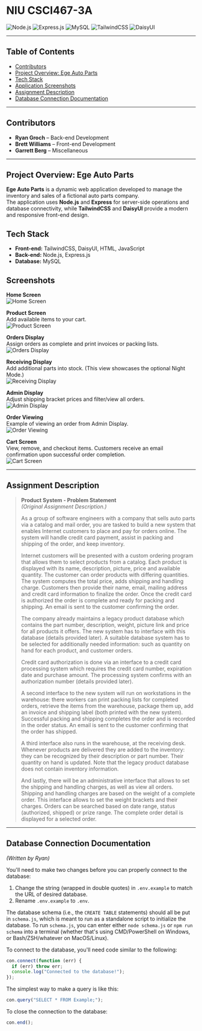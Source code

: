 # NIU CSCI467-3A

![Node.js](https://img.shields.io/badge/Node.js-339933?style=for-the-badge&logo=nodedotjs&logoColor=white)
![Express.js](https://img.shields.io/badge/Express.js-000000?style=for-the-badge&logo=express&logoColor=white)
![MySQL](https://img.shields.io/badge/MySQL-4479A1?style=for-the-badge&logo=mysql&logoColor=white)
![TailwindCSS](https://img.shields.io/badge/TailwindCSS-38B2AC?style=for-the-badge&logo=tailwind-css&logoColor=white)
![DaisyUI](https://img.shields.io/badge/DaisyUI-4F46E5?style=for-the-badge&logo=daisyui&logoColor=white)

---

## Table of Contents
- [Contributors](#contributors)
- [Project Overview: Ege Auto Parts](#project-overview-ege-auto-parts)
- [Tech Stack](#tech-stack)
- [Application Screenshots](#screenshots)
- [Assignment Description](#assignment-description)
- [Database Connection Documentation](#database-connection-documentation)

---

## Contributors
- **Ryan Groch** – Back-end Development  
- **Brett Williams** – Front-end Development  
- **Garrett Berg** – Miscellaneous

---

## Project Overview: Ege Auto Parts

**Ege Auto Parts** is a dynamic web application developed to manage the inventory and sales of a fictional auto parts company.  
The application uses **Node.js** and **Express** for server-side operations and database connectivity, while **TailwindCSS** and **DaisyUI** provide a modern and responsive front-end design.

## Tech Stack
- **Front-end:** TailwindCSS, DaisyUI, HTML, JavaScript
- **Back-end:** Node.js, Express.js
- **Database:** MySQL

## Screenshots

**Home Screen**  
![Home Screen](https://i.imgur.com/Uyg69tX.png)

**Product Screen**  
Add available items to your cart.  
![Product Screen](https://i.imgur.com/WqOmRRO.png)

**Orders Display**  
Assign orders as complete and print invoices or packing lists.  
![Orders Display](https://i.imgur.com/YvzkNju.png)

**Receiving Display**  
Add additional parts into stock. (This view showcases the optional Night Mode.)  
![Receiving Display](https://i.imgur.com/I0AeP6t.png)

**Admin Display**  
Adjust shipping bracket prices and filter/view all orders.  
![Admin Display](https://i.imgur.com/h39dC2G.png)

**Order Viewing**  
Example of viewing an order from Admin Display.  
![Order Viewing](https://i.imgur.com/iXwVTLa.png)

**Cart Screen**  
View, remove, and checkout items. Customers receive an email confirmation upon successful order completion.  
![Cart Screen](https://i.imgur.com/vCPPsbD.png)

---

## Assignment Description

> **Product System - Problem Statement**  
> *(Original Assignment Description.)*
> 
> As a group of software engineers with a company that sells auto parts via a catalog and mail order, you are tasked to build a new system that enables Internet customers to place and pay for orders online. The system will handle credit card payment, assist in packing and shipping of the order, and keep inventory.
> 
> Internet customers will be presented with a custom ordering program that allows them to select products from a catalog. Each product is displayed with its name, description, picture, price and available quantity. The customer can order products with differing quantities. The system computes the total price, adds shipping and handling charge. Customers then provide their name, email, mailing address and credit card information to finalize the order. Once the credit card is authorized the order is complete and ready for packing and shipping. An email is sent to the customer confirming the order.
> 
> The company already maintains a legacy product database which contains the part number, description, weight, picture link and price for all products it offers. The new system has to interface with this database (details provided later). A suitable database system has to be selected for additionally needed information: such as quantity on hand for each product, and customer orders.
> 
> Credit card authorization is done via an interface to a credit card processing system which requires the credit card number, expiration date and purchase amount. The processing system confirms with an authorization number (details provided later).
> 
> A second interface to the new system will run on workstations in the warehouse: there workers can print packing lists for completed orders, retrieve the items from the warehouse, package them up, add an invoice and shipping label (both printed with the new system). Successful packing and shipping completes the order and is recorded in the order status. An email is sent to the customer confirming that the order has shipped.
> 
> A third interface also runs in the warehouse, at the receiving desk. Whenever products are delivered they are added to the inventory: they can be recognized by their description or part number. Their quantity on hand is updated. Note that the legacy product database does not contain inventory information.
> 
> And lastly, there will be an administrative interface that allows to set the shipping and handling charges, as well as view all orders. Shipping and handling charges are based on the weight of a complete order. This interface allows to set the weight brackets and their charges. Orders can be searched based on date range, status (authorized, shipped) or prize range. The complete order detail is displayed for a selected order.

---

## Database Connection Documentation

*(Written by Ryan)*

You'll need to make two changes before you can properly connect to the database:

1. Change the string (wrapped in double quotes) in `.env.example` to match the URL of desired database.
2. Rename `.env.example` to `.env`.

The database schema (i.e., the `CREATE TABLE` statements) should all be put in `schema.js`, which is meant to run as a standalone script to initialize the database. To run `schema.js`, you can enter either `node schema.js` or `npm run schema` into a terminal (whether that's using CMD/PowerShell on Windows, or Bash/ZSH/whatever on MacOS/Linux).

To connect to the database, you'll need code similar to the following:

```js
con.connect(function (err) {
  if (err) throw err;
  console.log("Connected to the database!");
});
```

The simplest way to make a query is like this:

```js
con.query("SELECT * FROM Example;");
```

To close the connection to the database:

```js
con.end();
```
